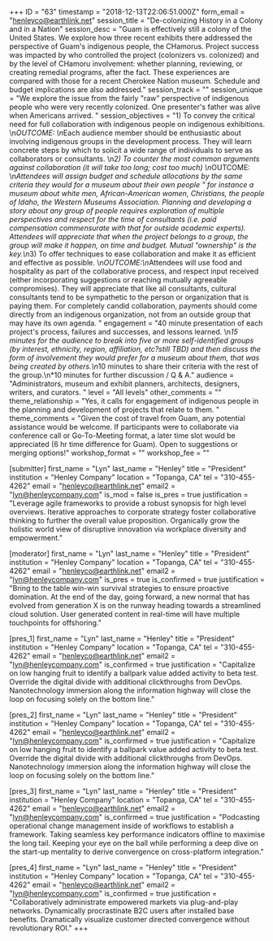 +++
ID = "63"
timestamp = "2018-12-13T22:06:51.000Z"
form_email = "henleyco@earthlink.net"
session_title = "De-colonizing History in a Colony and in a Nation"
session_desc = "Guam is effectively still a colony of the United States. We explore how three recent exhibits there addressed the perspective of Guam's indigenous people, the CHamorus. Project success was impacted by who controlled the project (colonizers vs. colonized) and by the level of CHamoru involvement: whether planning, reviewing, or creating remedial programs, after the fact. These experiences are compared with those for a recent Cherokee Nation museum. Schedule and budget implications are also addressed."
session_track = ""
session_unique = "We explore the issue from the fairly \"raw\" perspective of indigenous people who were very recently colonized. One presenter's father was alive when Americans arrived. "
session_objectives = "1) To convey the critical need for full collaboration with indigenous people on indigenous exhibitions. \n*OUTCOME: \n*Each audience member should be enthusiastic about involving indigenous groups in the development process. They will learn concrete steps by which to solicit a wide range of individuals to serve as collaborators or consultants. \n*2) To counter the most common arguments against collaboration (it will take too long; cost too much) \n*OUTCOME: \n*Attendees will assign budget and schedule allocations by the same criteria they would for a museum about their own people \" for instance a museum about white men, African-American women, Christians, the people of Idaho, the Western Museums Association. Planning and developing a story about any group of people requires exploration of multiple perspectives and respect for the time of consultants (i.e. paid compensation commensurate with that for outside academic experts). Attendees will appreciate that when the project belongs to a group, the group will make it happen, on time and budget. Mutual \"ownership\" is the key.\n*3) To offer techniques to ease collaboration and make it as efficient and effective as possible. \n*OUTCOME:\n*Attendees will use food and hospitality as part of the collaborative process, and respect input received (either incorporating suggestions or reaching mutually agreeable compromises). They will appreciate that like all consultants, cultural consultants tend to be sympathetic to the person or organization that is paying them. For completely candid collaboration, payments should come directly from an indigenous organization, not from an outside group that may have its own agenda. "
engagement = "40 minute presentation of each project's process, failures and successes, and lessons learned. \n*15 minutes for the audience to break into five or more self-identified groups (by interest, ethnicity, region, affiliation, etc?still TBD) and then discuss the form of involvement they would prefer for a museum about them, that was being created by others.\n*10 minutes to share their criteria with the rest of the group.\n*10 minutes for further discussion / Q & A."
audience = "Administrators, museum and exhibit planners, architects, designers, writers, and curators. "
level = "All levels"
other_comments = ""
theme_relationship = "Yes, it calls for engagement of indigenous people in the planning and development of projects that relate to them. "
theme_comments = "Given the cost of travel from Guam, any potential assistance would be welcome. If participants were to collaborate via conference call or Go-To-Meeting format, a later time slot would be appreciated (6 hr time difference for Guam). Open to suggestions or merging options!"
workshop_format = ""
workshop_fee = ""

[submitter]
first_name = "Lyn"
last_name = "Henley"
title = "President"
institution = "Henley Company"
location = "Topanga, CA"
tel = "310-455-4262"
email = "henleyco@earthlink.net"
email2 = "lyn@henleycompany.com"
is_mod = false
is_pres = true
justification = "Leverage agile frameworks to provide a robust synopsis for high level overviews. Iterative approaches to corporate strategy foster collaborative thinking to further the overall value proposition. Organically grow the holistic world view of disruptive innovation via workplace diversity and empowerment."

[moderator]
first_name = "Lyn"
last_name = "Henley"
title = "President"
institution = "Henley Company"
location = "Topanga, CA"
tel = "310-455-4262"
email = "henleyco@earthlink.net"
email2 = "lyn@henleycompany.com"
is_pres = true
is_confirmed = true
justification = "Bring to the table win-win survival strategies to ensure proactive domination. At the end of the day, going forward, a new normal that has evolved from generation X is on the runway heading towards a streamlined cloud solution. User generated content in real-time will have multiple touchpoints for offshoring."

[pres_1]
first_name = "Lyn"
last_name = "Henley"
title = "President"
institution = "Henley Company"
location = "Topanga, CA"
tel = "310-455-4262"
email = "henleyco@earthlink.net"
email2 = "lyn@henleycompany.com"
is_confirmed = true
justification = "Capitalize on low hanging fruit to identify a ballpark value added activity to beta test. Override the digital divide with additional clickthroughs from DevOps. Nanotechnology immersion along the information highway will close the loop on focusing solely on the bottom line."

[pres_2]
first_name = "Lyn"
last_name = "Henley"
title = "President"
institution = "Henley Company"
location = "Topanga, CA"
tel = "310-455-4262"
email = "henleyco@earthlink.net"
email2 = "lyn@henleycompany.com"
is_confirmed = true
justification = "Capitalize on low hanging fruit to identify a ballpark value added activity to beta test. Override the digital divide with additional clickthroughs from DevOps. Nanotechnology immersion along the information highway will close the loop on focusing solely on the bottom line."

[pres_3]
first_name = "Lyn"
last_name = "Henley"
title = "President"
institution = "Henley Company"
location = "Topanga, CA"
tel = "310-455-4262"
email = "henleyco@earthlink.net"
email2 = "lyn@henleycompany.com"
is_confirmed = true
justification = "Podcasting operational change management inside of workflows to establish a framework. Taking seamless key performance indicators offline to maximise the long tail. Keeping your eye on the ball while performing a deep dive on the start-up mentality to derive convergence on cross-platform integration."

[pres_4]
first_name = "Lyn"
last_name = "Henley"
title = "President"
institution = "Henley Company"
location = "Topanga, CA"
tel = "310-455-4262"
email = "henleyco@earthlink.net"
email2 = "lyn@henleycompany.com"
is_confirmed = true
justification = "Collaboratively administrate empowered markets via plug-and-play networks. Dynamically procrastinate B2C users after installed base benefits. Dramatically visualize customer directed convergence without revolutionary ROI."
+++
